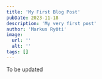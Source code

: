 ```yaml
---
title: 'My First Blog Post'
pubDate: 2023-11-18
description: 'My very first post'
author: 'Markus Ryöti'
image:
  url: ''
  alt: ''
tags: []
---
```


To be updated
